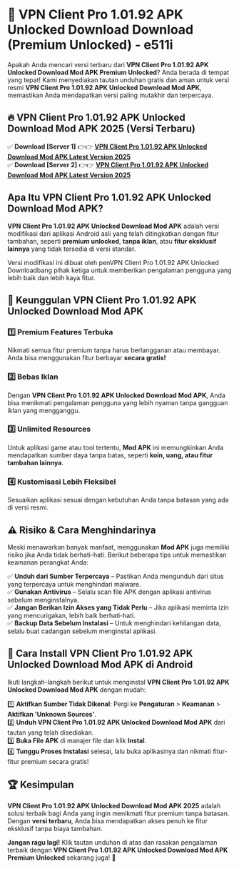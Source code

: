 # 🎯 VPN Client Pro 1.01.92 APK Unlocked Download  Download (Premium Unlocked) -  e511i

Apakah Anda mencari versi terbaru dari **VPN Client Pro 1.01.92 APK Unlocked Download Mod APK Premium Unlocked**? Anda berada di tempat yang tepat! Kami menyediakan tautan unduhan gratis dan aman untuk versi resmi **VPN Client Pro 1.01.92 APK Unlocked Download Mod APK**, memastikan Anda mendapatkan versi paling mutakhir dan terpercaya.

## 🔥 VPN Client Pro 1.01.92 APK Unlocked Download Mod APK 2025 (Versi Terbaru)

✅ **Download [Server 1]** 👉👉 [**VPN Client Pro 1.01.92 APK Unlocked Download Mod APK Latest Version 2025**](https://momento.my/?title=VPN_Client_Pro_1.01.92_APK_Unlocked_Download)  
✅ **Download [Server 2]** 👉👉 [**VPN Client Pro 1.01.92 APK Unlocked Download Mod APK Latest Version 2025**](https://momento.my/?title=VPN_Client_Pro_1.01.92_APK_Unlocked_Download)  

## Apa Itu VPN Client Pro 1.01.92 APK Unlocked Download Mod APK?

**VPN Client Pro 1.01.92 APK Unlocked Download Mod APK** adalah versi modifikasi dari aplikasi Android asli yang telah ditingkatkan dengan fitur tambahan, seperti **premium unlocked**, **tanpa iklan**, atau **fitur eksklusif lainnya** yang tidak tersedia di versi standar.

Versi modifikasi ini dibuat oleh penVPN Client Pro 1.01.92 APK Unlocked Downloadbang pihak ketiga untuk memberikan pengalaman pengguna yang lebih baik dan lebih kaya fitur.

## 🎯 Keunggulan VPN Client Pro 1.01.92 APK Unlocked Download Mod APK

### 1️⃣ Premium Features Terbuka
Nikmati semua fitur premium tanpa harus berlangganan atau membayar. Anda bisa menggunakan fitur berbayar **secara gratis!**

### 2️⃣ Bebas Iklan
Dengan **VPN Client Pro 1.01.92 APK Unlocked Download Mod APK**, Anda bisa menikmati pengalaman pengguna yang lebih nyaman tanpa gangguan iklan yang mengganggu.

### 3️⃣ Unlimited Resources
Untuk aplikasi game atau tool tertentu, **Mod APK** ini memungkinkan Anda mendapatkan sumber daya tanpa batas, seperti **koin, uang, atau fitur tambahan lainnya**.

### 4️⃣ Kustomisasi Lebih Fleksibel
Sesuaikan aplikasi sesuai dengan kebutuhan Anda tanpa batasan yang ada di versi resmi.

## ⚠️ Risiko & Cara Menghindarinya

Meski menawarkan banyak manfaat, menggunakan **Mod APK** juga memiliki risiko jika Anda tidak berhati-hati. Berikut beberapa tips untuk memastikan keamanan perangkat Anda:

✅ **Unduh dari Sumber Terpercaya** – Pastikan Anda mengunduh dari situs yang terpercaya untuk menghindari malware.  
✅ **Gunakan Antivirus** – Selalu scan file APK dengan aplikasi antivirus sebelum menginstalnya.  
✅ **Jangan Berikan Izin Akses yang Tidak Perlu** – Jika aplikasi meminta izin yang mencurigakan, lebih baik berhati-hati.  
✅ **Backup Data Sebelum Instalasi** – Untuk menghindari kehilangan data, selalu buat cadangan sebelum menginstal aplikasi.

## 📌 Cara Install VPN Client Pro 1.01.92 APK Unlocked Download Mod APK di Android

Ikuti langkah-langkah berikut untuk menginstal **VPN Client Pro 1.01.92 APK Unlocked Download Mod APK** dengan mudah:

1️⃣ **Aktifkan Sumber Tidak Dikenal**: Pergi ke **Pengaturan** > **Keamanan** > **Aktifkan 'Unknown Sources'**.  
2️⃣ **Unduh VPN Client Pro 1.01.92 APK Unlocked Download Mod APK** dari tautan yang telah disediakan.  
3️⃣ **Buka File APK** di manajer file dan klik **Instal**.  
4️⃣ **Tunggu Proses Instalasi** selesai, lalu buka aplikasinya dan nikmati fitur-fitur premium secara gratis!

## 🏆 Kesimpulan

**VPN Client Pro 1.01.92 APK Unlocked Download Mod APK 2025** adalah solusi terbaik bagi Anda yang ingin menikmati fitur premium tanpa batasan. Dengan **versi terbaru**, Anda bisa mendapatkan akses penuh ke fitur eksklusif tanpa biaya tambahan.

**Jangan ragu lagi!** Klik tautan unduhan di atas dan rasakan pengalaman terbaik dengan **VPN Client Pro 1.01.92 APK Unlocked Download Mod APK Premium Unlocked** sekarang juga! 🚀

